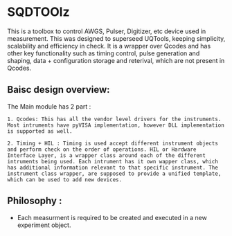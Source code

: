 # SQDTOOlz

This is a toolbox to control AWGS, Pulser, Digitizer, etc device used in measurement. This was designed to superseed UQTools, keeping simplicity, scalability and efficiency in check. It is a wrapper over Qcodes and has other key functionality such as timing control, pulse generation and shaping, data + configuration storage and reterival, which are not present in Qcodes.

## Baisc design overview:

The Main module has 2 part :

    1. Qcodes: This has all the vendor level drivers for the instruments. Most intruments have pyVISA implementation, however DLL implementation is supported as well.

    2. Timing + HIL : Timing is used accept different instrument objects and perform check on the order of operations. HIL or Hardware Interface Layer, is a wrapper class around each of the different intruments being used. Each intrument has it own wapper class, which has additional information relevant to that specific instrument. The instrument class wrapper, are supposed to provide a unified template, which can be used to add new devices.

## Philosophy :

* Each measurment is required to be created and executed in a new experiment object.